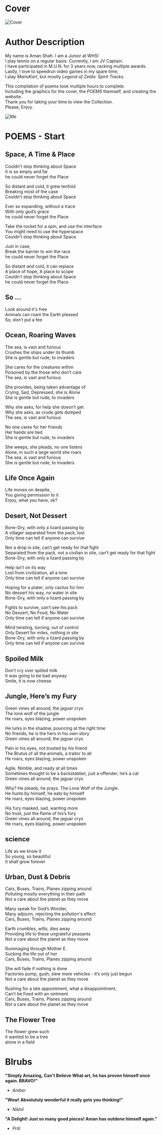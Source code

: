 
# Cover
![Cover](Cover.jpg)  
# Author Description 
My name is Aman Shah. I am a Junior at WHS!  
I play tennis on a regular basis. Currently, I am JV Captain.   
I have participated in M.U.N. for 3 years now, racking multiple awards.  
Lastly, I love to speedrun video games in my spare time,  
I play _MarioKart_, but mostly _Legend of Zelda: Spirit Tracks_.  
  
This compilation of poems took multiple hours to complete.  
Including the graphics for the cover, the _POEMS_ themself, and creating the website.  
Thank you for taking your time to view the Collection.  
Please, Enjoy.

![Me](ortrait.jpeg)
# POEMS - Start
## Space, A Time & Place
Couldn’t stop thinking about Space  
It is so empty and far  
he could never forget the Place  
  
So distant and cold, it grew tenfold  
Breaking most of the case  
Couldn’t stop thinking about Space  
  
Ever so expanding, without a trace  
With only god’s grace  
he could never forget the Place  
  
Take the rocket for a spin, and use the interface  
You might need to use the hyperspace  
Couldn’t stop thinking about Space  
  
Just in case,  
Break the barrier to win the race  
he could never forget the Place  
  
So distant and cold, it can replace  
A place of hope, A place to scope  
Couldn’t stop thinking about Space  
he could never forget the Place  
  
## So …  
Look around it's free  
Animals can roam the Earth pleased  
So, don’t put a fee  
  
## Ocean, Roaring Waves
The sea, is vast and furious  
Crushes the ships under its thumb  
She is gentle but rude, to invaders  
  
She cares for the creatures within  
Poisoned by the those who don’t care  
The sea, is vast and furious  
  
She provides, being taken advantage of  
Crying, Sad, Depressed, she is Alone  
She is gentle but rude, to invaders  
  
Why she asks, for help she doesn’t get  
Why she asks, as crude gets dumped  
The sea, is vast and furious  
  
No one cares for her friends  
Her hands are tied  
She is gentle but rude, to invaders  
  
She weeps, she pleads, no one listens  
Alone, in such a large world she roars  
The sea, is vast and furious  
She is gentle but rude, to invaders  
  
## Life Once Again  
Life moves on despite,  
You giving permission to it  
Enjoy, what you have, ok?  
   
## Desert, Not Dessert
Bone-Dry, with only a lizard passing by  
A villager separated from the pack, lost  
Only time can tell if anyone can survive  
  
Not a drop in site, can’t get ready for that fight  
Separated from the pack, not a civilian in site, can’t get ready for that fight  
Bone-Dry, with only a lizard passing by  
  
Help isn’t on its way  
Lost from civilization, all a lone  
Only time can tell if anyone can survive  
  
Hoping for a plater, only cactus for him  
No dessert his way, no water in site  
Bone-Dry, with only a lizard passing by  
  
Fights to survive, can’t see his pack  
No Dessert, No Food, No Water  
Only time can tell if anyone can survive  
  
Mind twisting, turning, out of control  
Only Desert for miles, nothing in site  
Bone-Dry, with only a lizard passing by  
Only time can tell if anyone can survive  
  
## Spoiled Milk  
Don’t cry over spilled milk  
It was going to be bad anyway  
Smile, it is now cheese  
  
## Jungle, Here’s my Fury
Green vines all around, the jaguar crys  
The lone wolf of the jungle  
He roars, eyes blazing, power unspoken  
  
He lurks in the shadow, pouncing at the right time  
No friends, he is the hero in his own story  
Green vines all around, the jaguar crys  
  
Pain in his eyes, not trusted by his friend  
The Brutus of all the animals, a traitor to all  
He roars, eyes blazing, power unspoken  
  
Agile, Nimble, and ready at all times  
Sometimes thought to be a backstabber, just a offender, he’s a cat  
Green vines all around, the jaguar crys  
  
Why? He pleads, he prays. The Lone Wolf of the Jungle.  
He hunts by himself, he eats by himself  
He roars, eyes blazing, power unspoken  
  
His fury masked, sad, wanting more  
No trust, just the flame of his’s fury  
Green vines all around, the jaguar crys  
He roars, eyes blazing, power unspoken  
  
## science  
Life as we know it  
So young, so beautiful  
It shall grow forever  
  
## Urban, Dust & Debris
Cars, Buses, Trains, Planes zipping around   
Polluting mostly everything in their path  
Not a care about the planet as they move  
  
Many speak for God’s Wonder,  
Many adjourn, rejecting the pollution's effect  
Cars, Buses, Trains, Planes zipping around  
  
Earth crumbles, wilts, dies away  
Providing life to these ungrateful peasants  
Not a care about the planet as they move  
  
Rummaging through Mother E.  
Sucking the life out of her  
Cars, Buses, Trains, Planes zipping around  
  
She will fade if nothing is done  
Factories pump, gush, slew more vehicles - it’s only just begun  
Not a care about the planet as they move  
  
Rushing for a late appointment, what a disappointment,  
Can’t be fixed with an ointment  
Cars, Buses, Trains, Planes zipping around  
Not a care about the planet as they move  
  
## The Flower Tree
The flower grew such  
it wanted to be a tree  
alone in a field  
  
  
# Blrubs 
**"Simply Amazing, Can't Believe What art, he has proven himself once again. BRAVO!"**  
- _Amber_  
  
**"Wow! Absolutuly wonderful it really gets you thinking!"**  
- _Nikhil_  
  
**"A Delight! Just so many good pieces! Aman has outdone himself again."**  
-  _Priti_  
